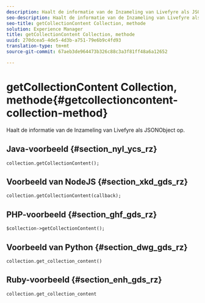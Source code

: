 ```yaml
---
description: Haalt de informatie van de Inzameling van Livefyre als JSONObject op.
seo-description: Haalt de informatie van de Inzameling van Livefyre als JSONObject op.
seo-title: getCollectionContent Collection, methode
solution: Experience Manager
title: getCollectionContent Collection, methode
uuid: 270dcea5-4de5-4d3b-a751-79e6b9c4fd93
translation-type: tm+mt
source-git-commit: 67aeb3de964473b326c88c3a3f81ff48a6a12652

---
```



# getCollectionContent Collection, methode{#getcollectioncontent-collection-method}

Haalt de informatie van de Inzameling van Livefyre als JSONObject op.

## Java-voorbeeld {#section_nyl_ycs_rz}

```
collection.getCollectionContent(); 
```

## Voorbeeld van NodeJS {#section_xkd_gds_rz}

```
collection.getCollectionContent(callback); 
```

## PHP-voorbeeld {#section_ghf_gds_rz}

```
$collection->getCollectionContent(); 
```

## Voorbeeld van Python {#section_dwg_gds_rz}

```
collection.get_collection_content() 
```

## Ruby-voorbeeld {#section_enh_gds_rz}

```
collection.get_collection_content 
```

